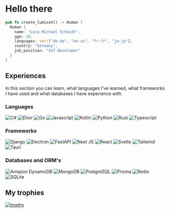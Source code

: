 # Hello there

```rust
pub fn create_lumisxh() -> Human {
  Human {
    name: "Luca Michael Schmidt",
    age: 20,
    languages: vec!["de-de", "en-us", "fr-fr", "ja-jp"],
    country: "Germany",
    job_position: "IoT Developer"
  }
}
```

## Experiences

In this section you can learn, what languages I've learned, what frameworks I have used and what databases I have experience with.

### Languages

![C#](https://img.shields.io/badge/C%23-239120?style=for-the-badge&logo=sharp&color=white&logoColor=white&labelColor=239120)
![Elixir](https://img.shields.io/badge/Elixir-4B275F?style=for-the-badge&logo=elixir&color=white&logoColor=white&labelColor=4B275F)
![Go](https://img.shields.io/badge/Go-00ADD8?style=for-the-badge&logo=go&color=white&logoColor=white&labelColor=00ADD8)
![Javascript](https://img.shields.io/badge/JavaScript-F7DF1E?style=for-the-badge&logo=javascript&color=white&logoColor=white&labelColor=F7DF1E)
![Kotlin](https://img.shields.io/badge/Kotlin-0095D5?&style=for-the-badge&logo=kotlin&color=white&logoColor=white&labelColor=0095D5)
![Python](https://img.shields.io/badge/Python-3776AB?style=for-the-badge&logo=python&color=white&logoColor=white&labelColor=3776AB)
![Rust](https://img.shields.io/badge/Rust-000000?style=for-the-badge&logo=rust&color=white&logoColor=white&labelColor=CE412B)
![Typescript](https://img.shields.io/badge/TypeScript-007ACC?style=for-the-badge&logo=typescript&color=white&logoColor=white&labelColor=007ACC)

### Frameworks

![Django](https://img.shields.io/badge/django-092E20?style=for-the-badge&logo=django&color=white&logoColor=white&labelColor=092E20)
![Electron](https://img.shields.io/badge/Electron-191970?style=for-the-badge&logo=Electron&color=white&logoColor=white&labelColor=191970)
![FastAPI](https://img.shields.io/badge/FastAPI-005571?style=for-the-badge&logo=fastapi&color=white&logoColor=white&labelColor=005571)
![Next JS](https://img.shields.io/badge/Next-white?style=for-the-badge&logo=next.js&color=white&logoColor=white&labelColor=000000)
![React](https://img.shields.io/badge/React-61DAFB?style=for-the-badge&logo=react&color=white&logoColor=white&labelColor=61DAFB)
![Svelte](https://img.shields.io/badge/Svelte-4A4A55?style=for-the-badge&logo=svelte&color=white&logoColor=white&labelColor=FF3E00)
![Tailwind](https://img.shields.io/badge/Tailwind_CSS-38B2AC?style=for-the-badge&logo=tailwind-css&color=white&logoColor=white&labelColor=38B2AC)
![Tauri](https://img.shields.io/badge/tauri-%2324C8DB.svg?style=for-the-badge&logo=tauri&color=white&logoColor=white&labelColor=24C8DB)

### Databases and ORM's

![Amazon DynamoDB](https://img.shields.io/badge/Amazon%20DynamoDB-4053D6?style=for-the-badge&logo=Amazon%20DynamoDB&color=white&logoColor=white&labelColor=4053D6)
![MongoDB](https://img.shields.io/badge/MongoDB-4EA94B?style=for-the-badge&logo=mongodb&color=white&logoColor=white&labelColor=4EA94B)
![PostgreSQL](https://img.shields.io/badge/PostgreSQL-316192?style=for-the-badge&logo=postgresql&color=white&logoColor=white&labelColor=316192)
![Prisma](https://img.shields.io/badge/Prisma-3982CE?style=for-the-badge&logo=Prisma&color=white&logoColor=white&labelColor=3982CE)
![Redis](https://img.shields.io/badge/redis-%23DD0031.svg?style=for-the-badge&logo=redis&color=white&logoColor=white&labelColor=DD0031)
![SQLite](https://img.shields.io/badge/SQLite-07405E?style=for-the-badge&logo=sqlite&color=white&logoColor=white&labelColor=07405E)

## My trophies

[![trophy](https://github-profile-trophy.vercel.app/?username=lumisxh&theme=onedark)](https://github.com/ryo-ma/github-profile-trophy)
